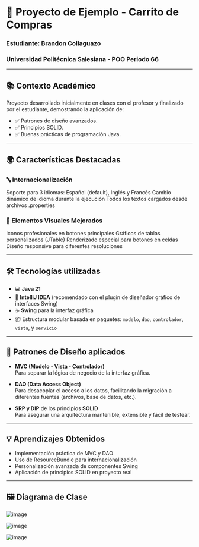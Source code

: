 # 🛒 Proyecto de Ejemplo - Carrito de Compras
### **Estudiante:** Brandon Collaguazo
### **Universidad Politécnica Salesiana** - POO Periodo 66

---

## 📚 **Contexto Académico**
Proyecto desarrollado inicialmente en clases con el profesor y finalizado por el estudiante, demostrando la aplicación de:
- ✅ Patrones de diseño avanzados.
- ✅ Principios SOLID.
- ✅ Buenas prácticas de programación Java.

---

## 🌍 Características Destacadas
### 🔤 Internacionalización
Soporte para 3 idiomas: Español (default), Inglés y Francés
Cambio dinámico de idioma durante la ejecución
Todos los textos cargados desde archivos .properties
### 🎨 Elementos Visuales Mejorados
Iconos profesionales en botones principales
Gráficos de tablas personalizados (JTable)
Renderizado especial para botones en celdas
Diseño responsive para diferentes resoluciones

---

## 🛠️ Tecnologías utilizadas

- 💻 **Java 21**
- 🧰 **IntelliJ IDEA** (recomendado con el plugin de diseñador gráfico de interfaces Swing)
- ☕ **Swing** para la interfaz gráfica
- 📦 Estructura modular basada en paquetes: `modelo`, `dao`, `controlador`, `vista`, y `servicio`

---

## 🧱 Patrones de Diseño aplicados

- **MVC (Modelo - Vista - Controlador)**  
  Para separar la lógica de negocio de la interfaz gráfica.

- **DAO (Data Access Object)**  
  Para desacoplar el acceso a los datos, facilitando la migración a diferentes fuentes (archivos, base de datos, etc.).

- **SRP y DIP** de los principios **SOLID**  
  Para asegurar una arquitectura mantenible, extensible y fácil de testear.

---


## 💡 Aprendizajes Obtenidos
- Implementación práctica de MVC y DAO
- Uso de ResourceBundle para internacionalización
- Personalización avanzada de componentes Swing
- Aplicación de principios SOLID en proyecto real

---

## 🖼️ Diagrama de Clase

![image](https://github.com/user-attachments/assets/8bea2e30-4618-43c3-945b-11d6b410fc79)

![image](https://github.com/user-attachments/assets/71eef49b-0179-47e4-badc-079c0d1176c1)

![image](https://github.com/user-attachments/assets/6047d08e-52f2-4e3a-a4b1-13618cdc25d9)

